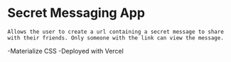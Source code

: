 # Secret Messaging App

    Allows the user to create a url containing a secret message to share with their friends. Only someone with the link can view the message.


-Materialize CSS
-Deployed with Vercel